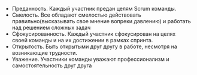- Преданность. Каждый участник предан целям  Scrum команды.
- Смелость. Все обладают смелостью действовать правильно(высказывать свое мнение вопреки давлению) и работать над решением сложных задач
- Сфокусированность. Каждый участник сфокусирован на целях своей команды и на их достижении в рамках спринта.
- Открытость. Быть открытыми друг другу в работе, несмотря на возникающие трудности.
- Уважение. Участники команды уважают профессионализм и самостоятельность друг друга